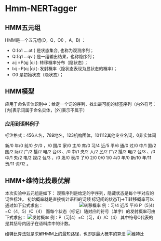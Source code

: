 # Hmm-NERTagger
## HMM五元组
HMM是一个五元组(O，Q，O0 ，A，B) ：
* O:{o1 ….ot } 是状态集合,  也称为观测序列；
* Q:{q1 …qv } 是一组输出结果，也称隐序列；
* aij =P(qj |qi ):  转移概率分布（隐状态）；
* bij =P(oj |qi ):  发射概率（隐状态表现为显状态的概率）；
* O0 是初始状态（隐状态）；
## HMM模型
应用于命名实体识别中：给定一个词的序列，找出最可能的标签序列（内外符号：[内]表示词属于命名实体，[外]表示不属于）
### 应用到语料例子
标注格式：456人名，789地名，123机构团体，101112其他专业名词，0非实体词

新/0 年/0 前/0 夕/0 ，/0 国/0 家/0 主/0 席/0 习/4 近/5 平/6 通/0 过/0 中/1 国/2 国/2 际/2 广/2 播/2 电/2 台/3 、/0 中/1 央/2 人/2 民/2 广/2 播/2 电/2 台/3 、/0 中/1 央/2 电/2 视/2 台/3 ，/0 发/0 表/0 了/0 2/0 0/0 1/0 4/0 年/0 新/10 年/11 贺/11 词/12 。

## HMM+维特比找最优解
本次实验中五元组是如下：
观察序列是给定的字序列，隐藏状态是每个字对应的词性标注。
初始概率就是直接统计语料的词频
标记间的状态Tj→Ti转移概率可以通过如下公式求出：　　　　　　
　　 ![转移概率](https://github.com/gugug/Hmm-NERTagger/Screenshots/transtition.png)
	例：习/4 近/5 平/6  P（5|4）=C（4，5）/C（4）
而每个状态（标记）随对应的符号（单字）的发射概率可由下式求出：
 ![发射概率](https://github.com/gugug/Hmm-NERTagger/Screenshots/emission.png)
	例：P（习|4）=C（习，4）/C（4）
其中符号C代表的是其括号内因子在语料库中的计数。

维特比算法就是求解HMM上的最短路径，也即是最大概率的算法
 ![维特比](https://github.com/gugug/Hmm-NERTagger/Screenshots/viterbi.png)
